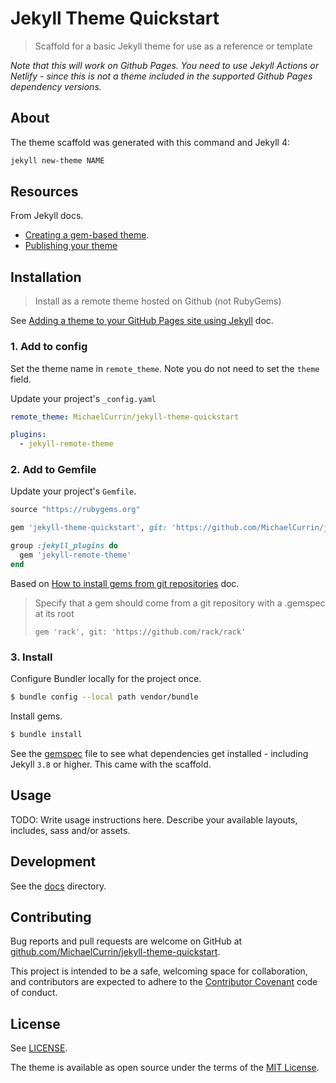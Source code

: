# Jekyll Theme Quickstart
> Scaffold for a basic Jekyll theme for use as a reference or template


_Note that this will work on Github Pages. You need to use Jekyll Actions or Netlify - since this is not a theme included in the supported Github Pages dependency versions._


## About

The theme scaffold was generated with this command and Jekyll 4:

```sh
jekyll new-theme NAME
```

## Resources

From Jekyll docs.

- [Creating a gem-based theme](https://jekyllrb.com/docs/themes/#creating-a-gem-based-theme).
- [Publishing your theme](https://jekyllrb.com/docs/themes/#publishing-your-theme)


## Installation
>  Install as a remote theme hosted on Github (not RubyGems)

See [Adding a theme to your GitHub Pages site using Jekyll](https://help.github.com/en/github/working-with-github-pages/adding-a-theme-to-your-github-pages-site-using-jekyll) doc.


### 1. Add to config

Set the theme name in `remote_theme`. Note you do not need to set the `theme` field.

Update your project's `_config.yaml`
```yaml
remote_theme: MichaelCurrin/jekyll-theme-quickstart

plugins:
  - jekyll-remote-theme
```

### 2. Add to Gemfile

Update your project's `Gemfile`.

```ruby
source "https://rubygems.org"

gem 'jekyll-theme-quickstart', git: 'https://github.com/MichaelCurrin/jekyll-theme-quickstart'

group :jekyll_plugins do
  gem 'jekyll-remote-theme'
end
```

Based on [How to install gems from git repositories](https://bundler.io/guides/git.html) doc.

>  Specify that a gem should come from a git repository with a .gemspec at its root
>
> `gem 'rack', git: 'https://github.com/rack/rack'`


### 3. Install

Configure Bundler locally for the project once.

```sh
$ bundle config --local path vendor/bundle
```

Install gems.

```sh
$ bundle install
```

See the [gemspec](jekyll-theme-quickstart.gemspec) file to see what dependencies get installed - including Jekyll `3.8` or higher. This came with the scaffold.


## Usage

TODO: Write usage instructions here. Describe your available layouts, includes, sass and/or assets.


## Development

See the [docs](/docs/) directory.


## Contributing

Bug reports and pull requests are welcome on GitHub at [github.com/MichaelCurrin/jekyll-theme-quickstart](https://github.com/MichaelCurrin/jekyll-theme-quickstart).

This project is intended to be a safe, welcoming space for collaboration, and contributors are expected to adhere to the [Contributor Covenant](http://contributor-covenant.org) code of conduct.


## License

See [LICENSE](/LICENSE).

The theme is available as open source under the terms of the [MIT License](https://opensource.org/licenses/MIT).
